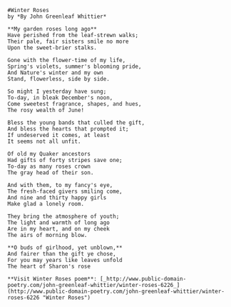     #Winter Roses
    by *By John Greenleaf Whittier*
    
    **My garden roses long ago**
    Have perished from the leaf-strewn walks;
    Their pale, fair sisters smile no more
    Upon the sweet-brier stalks.

    Gone with the flower-time of my life,
    Spring's violets, summer's blooming pride,
    And Nature's winter and my own
    Stand, flowerless, side by side.

    So might I yesterday have sung;
    To-day, in bleak December's noon,
    Come sweetest fragrance, shapes, and hues,
    The rosy wealth of June!

    Bless the young bands that culled the gift,
    And bless the hearts that prompted it;
    If undeserved it comes, at least
    It seems not all unfit.

    Of old my Quaker ancestors
    Had gifts of forty stripes save one;
    To-day as many roses crown
    The gray head of their son.

    And with them, to my fancy's eye,
    The fresh-faced givers smiling come,
    And nine and thirty happy girls
    Make glad a lonely room.

    They bring the atmosphere of youth;
    The light and warmth of long ago
    Are in my heart, and on my cheek
    The airs of morning blow.

    **O buds of girlhood, yet unblown,**
    And fairer than the gift ye chose,
    For you may years like leaves unfold
    The heart of Sharon's rose

    **Visit Winter Roses poem**: [_http://www.public-domain-poetry.com/john-greenleaf-whittier/winter-roses-6226_](http://www.public-domain-poetry.com/john-greenleaf-whittier/winter-roses-6226 "Winter Roses")

